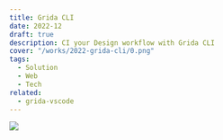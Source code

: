 ```yaml
---
title: Grida CLI
date: 2022-12
draft: true
description: CI your Design workflow with Grida CLI
cover: "/works/2022-grida-cli/0.png"
tags:
  - Solution
  - Web
  - Tech
related:
  - grida-vscode
---
```


![](/works/2022-grida-cli/0.png)
